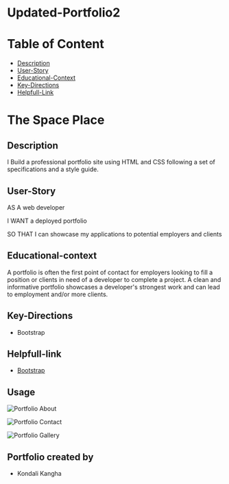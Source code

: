 # Updated-Portfolio2

# Table of Content

- [Description](#Description)
- [User-Story](#User-Story)
- [Educational-Context](#Educational-context)
- [Key-Directions](#Key-Directions)
- [Helpfull-Link](#Helpfull-link)

# The Space Place

## Description

 I Build a professional portfolio site using HTML and CSS following a set of specifications and a style guide.

## User-Story

AS A web developer

I WANT a deployed portfolio

SO THAT I can showcase my applications to potential employers and clients

## Educational-context

A portfolio is often the first point of contact for employers looking to fill a position or clients in need of a developer to complete a project. A clean and informative portfolio showcases a developer's strongest work and can lead to employment and/or more clients.

## Key-Directions

- Bootstrap


## Helpfull-link

- [Bootstrap](https://getbootstrap.com/docs/4.3/getting-started/introduction/)

## Usage

 ![Portfolio About](./Assets/Images/portfolio-about-me.png)

 ![Portfolio Contact](./Assets/Images/portfolio-contact.png)

 ![Portfolio Gallery](./Assets/Images/portfolio-gallery.png)

## Portfolio created by

- Kondali Kangha